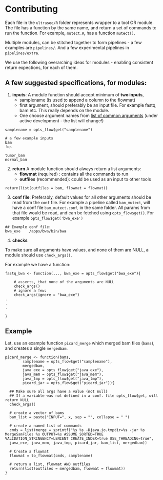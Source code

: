 # Contributing

Each file in the `ultraseq/R` folder represents wrapper to a tool OR module. The file has a function by the same name, and return a set of commands to run the function. For example, `mutect.R`, has a function `mutect()`.

Multiple modules, can be stitched together to form pipelines - a few examples are `pipelines/`. And a few experimental pipelines in `pipelines/extra`.

We use the following overarching ideas for modules - enabling consistent return expections, for each of them.

## A few suggested specifications, for modules:


1. **inputs**:
A module function should accept minimum of **two inputs**, 
    - samplename (is used to append a column to the flowmat)
    - first argument, should preferably be an input file. For example fastq, bam etc. This really depends on the module. 
    - One choose argument names from [list of common arguments](https://github.com/flow-r/ultraseq/blob/master/list_of_common_args.md) (under active development - the list will change!)
  ```
  samplename = opts_flow$get("samplename")
  
  # a few example inputs
  bam
  fqs
  
  tumor_bam
  normal_bam
  ```

2. **return**
A module function should always return a list arguments:
    - **flowmat** (required)   : contains all the commands to run
    - **outfiles** (recommended): could be used as an input to other tools

  ```
  return(list(outfiles = bam, flowmat = flowmat))
  ```

3. **conf file**:
Preferably, default values for all other arguments should be read from the `conf` file.
For example a pipeline called `bam_mutect`, will have a conf file `bam_mutect.conf`, in the same folder. All params from that file would be read, and can be fetched using `opts_flow$get()`. For example `opts_flow$get('bwa_exe')`

 ```
 ## Example conf file:
 bwa_exe	/apps/bwa/bin/bwa
 ```

4. **checks**

To make sure all arguments have values, and none of them are NULL, a module should use `check_args()`.

For example we have a function:

```
fastq_bwa <- function(..., bwa_exe = opts_flow$get("bwa_exe"){

	# asserts, that none of the arguments are NULL
	check_args()
	# ignore a few:
	check_args(ignore = "bwa_exe")
.
.
.

}

```

## Example

Let, use an example function `picard_merge` which merged bam files (`bams`), and creates a single `mergedbam`.

```{r picard_merge, echo=TRUE, comment=""}
picard_merge <- function(bams,
        samplename = opts_flow$get("samplename"),
        mergedbam,
        java_exe = opts_flow$get("java_exe"),
        java_mem = opts_flow$get("java_mem"),
        java_tmp = opts_flow$get("java_tmp"),
        picard_jar = opts_flow$get("picard_jar")){
	
  ## Make sure all args have a value (not null)
  ## If a variable was not defined in a conf. file opts_flow$get, will return NULL
  check_args()  
  
  # create a vector of bams
  bam_list = paste("INPUT=", x, sep = "", collapse = " ")
  
  # create a named list of commands
  cmds = list(merge = sprintf("%s %s -Djava.io.tmpdir=%s -jar %s MergeSamFiles %s OUTPUT=%s ASSUME_SORTED=TRUE VALIDATION_STRINGENCY=LENIENT CREATE_INDEX=true USE_THREADING=true",
  java_exe, java_mem, java_tmp, picard_jar, bam_list, mergedbam))
  
  # Create a flowmat
  flowmat = to_flowmat(cmds, samplename)
  
  # return a list, flowmat AND outfiles
  return(list(outfiles = mergedbam, flowmat = flowmat))
}
```


<!-- Here are a few things to note regarding naming a function and what it should do:

- it is *recommended* to have a lower case function name, seperated by `_`. And in general we try to follow Advanced R's [style guide](http://adv-r.had.co.nz/Style.html).
- Each function has:
  - a few input files,
  - a few paths (to files and tools)
  - and default parameters
- Each function return a list, with elements:
  - outfiles: a list/character vector of output file names
  - flowmat: a data.frame, with a few extra attributes -->
  
